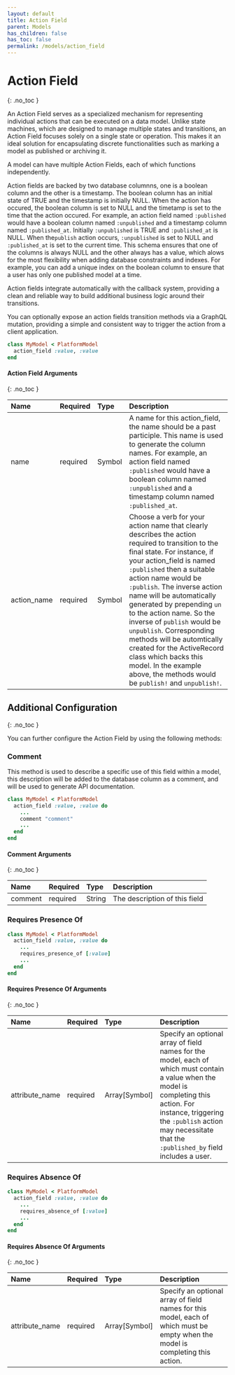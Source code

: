 ```yaml
---
layout: default
title: Action Field
parent: Models
has_children: false
has_toc: false
permalink: /models/action_field
---
```


# Action Field
{: .no_toc }

An Action Field serves as a specialized mechanism for representing individual
actions that can be executed on a data model. Unlike state machines, which are
designed to manage multiple states and transitions, an Action Field focuses solely
on a single state or operation. This makes it an ideal solution for encapsulating
discrete functionalities such as marking a model as published or archiving it.

A model can have multiple Action Fields, each of which functions independently.

Action fields are backed by two database columnns, one is a boolean column and the
other is a timestamp. The boolean column has an initial state of TRUE and the timestamp
is initially NULL. When the action has occured, the boolean column is set to NULL and
the timetamp is set to the time that the action occured. For example, an action field
named `:published` would have a boolean column named `:unpublished` and a timestamp
column named `:published_at`. Initially `:unpublished` is TRUE and `:published_at` is NULL.
When the`publish` action occurs, `:unpublished` is set to NULL and `:published_at` is
set to the current time. This schema ensures that one of the columns is always NULL and
the other always has a value, which alows for the most flexibility when adding database
constraints and indexes. For example, you can add a unique index on the boolean column
to ensure that a user has only one published model at a time.

Action fields integrate automatically with the callback system, providing a clean and
reliable way to build additional business logic around their transitions.

You can optionally expose an action fields transition methods via a GraphQL mutation,
providing a simple and consistent way to trigger the action from a client application.

```ruby
class MyModel < PlatformModel
  action_field :value, :value
end
```

#### Action Field Arguments
{: .no_toc }

| Name | Required | Type | Description |
|:---|:---|:---|:---|
| name | required | Symbol | A name for this action_field, the name should be a past participle. This name is used to generate the column names. For example, an action field named `:published` would have a boolean column named `:unpublished` and a timestamp column named `:published_at`. |
| action_name | required | Symbol | Choose a verb for your action name that clearly describes the action required to transition to the final state. For instance, if your action_field is named `:published` then a suitable action name would be `:publish`. The inverse action name will be automatically generated by prepending `un` to the action name. So the inverse of `publish` would be `unpublish`.  Corresponding methods will be automtically created for the ActiveRecord class which backs this model. In the example above, the methods would be `publish!` and `unpublish!`. |

## Additional Configuration
{: .no_toc }

You can further configure the Action Field by using the following methods:

### Comment

This method is used to describe a specific use of this
field within a model, this description will be added to
the database column as a comment, and will be used to
generate API documentation.

```ruby
class MyModel < PlatformModel
  action_field :value, :value do
    ...
    comment "comment"
    ...
  end
end
```

#### Comment Arguments
{: .no_toc }

| Name | Required | Type | Description |
|:---|:---|:---|:---|
| comment | required | String | The description of this field |

### Requires Presence Of

```ruby
class MyModel < PlatformModel
  action_field :value, :value do
    ...
    requires_presence_of [:value]
    ...
  end
end
```

#### Requires Presence Of Arguments
{: .no_toc }

| Name | Required | Type | Description |
|:---|:---|:---|:---|
| attribute_name | required | Array[Symbol] | Specify an optional array of field names for the model, each of which must contain a value when the model is completing this action. For instance, triggering the `:publish` action may necessitate that the `:published_by` field includes a user. |

### Requires Absence Of

```ruby
class MyModel < PlatformModel
  action_field :value, :value do
    ...
    requires_absence_of [:value]
    ...
  end
end
```

#### Requires Absence Of Arguments
{: .no_toc }

| Name | Required | Type | Description |
|:---|:---|:---|:---|
| attribute_name | required | Array[Symbol] | Specify an optional array of field names for this model, each of which must be empty when the model is completing this action. |